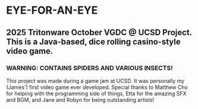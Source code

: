 # EYE-FOR-AN-EYE
## 2025 Tritonware October VGDC @ UCSD Project. This is a Java-based, dice rolling casino-style video game.
### WARNING: CONTAINS SPIDERS AND VARIOUS INSECTS!

This project was made during a game jam at UCSD. It was personally my (James') first video game ever developed. Special thanks to Matthew Cho for helping with the programming side of things, Etta for the amazing SFX and BGM, and Jane and Robyn for being outstanding artists!
